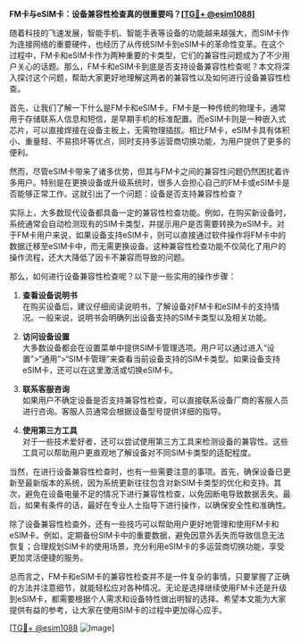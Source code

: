 **FM卡与eSIM卡：设备兼容性检查真的很重要吗？[[TG💪+ @esim1088](https://t.me/s/esim1088)]**

随着科技的飞速发展，智能手机、智能手表等设备的功能越来越强大，而SIM卡作为连接网络的重要硬件，也经历了从传统SIM卡到eSIM卡的革命性变革。在这个过程中，FM卡和eSIM卡作为两种重要的卡类型，它们的兼容性问题成为了不少用户关心的话题。那么，FM卡和eSIM卡到底是否支持设备兼容性检查呢？本文将深入探讨这个问题，帮助大家更好地理解这两者的兼容性以及如何进行设备兼容性检查。

首先，让我们了解一下什么是FM卡和eSIM卡。FM卡是一种传统的物理卡，通常用于存储联系人信息和短信，是早期手机的标准配置。而eSIM卡则是一种嵌入式芯片，可以直接焊接在设备主板上，无需物理插拔。相比FM卡，eSIM卡具有体积小、重量轻、不易损坏等优点，同时支持多运营商切换功能，为用户提供了更多的便利。

然而，尽管eSIM卡带来了诸多优势，但其与FM卡之间的兼容性问题仍然困扰着许多用户。特别是在更换设备或升级系统时，很多人会担心自己的FM卡或eSIM卡是否能够正常工作。这就引出了一个问题：设备是否支持兼容性检查？

实际上，大多数现代设备都具备一定的兼容性检查功能。例如，在购买新设备时，系统通常会自动检测现有的SIM卡类型，并提示用户是否需要转换为eSIM卡。对于FM卡用户来说，如果设备支持eSIM卡，则可以直接通过软件操作将FM卡中的数据迁移至eSIM卡中，而无需更换设备。这种兼容性检查功能不仅简化了用户的操作流程，还大大降低了因卡不兼容而导致的问题。

那么，如何进行设备兼容性检查呢？以下是一些实用的操作步骤：

1. **查看设备说明书**  
   在购买设备后，建议仔细阅读说明书，了解设备对FM卡和eSIM卡的支持情况。一般来说，说明书会明确列出设备支持的SIM卡类型以及相关功能。

2. **访问设备设置**  
   大多数设备都会在设置菜单中提供SIM卡管理选项。用户可以通过进入“设置”>“通用”>“SIM卡管理”来查看当前设备支持的SIM卡类型。如果设备支持eSIM卡，还可以在这里激活或切换eSIM卡。

3. **联系客服咨询**  
   如果用户不确定设备是否支持兼容性检查，可以直接联系设备厂商的客服人员进行咨询。客服人员通常会根据设备型号提供详细的指导。

4. **使用第三方工具**  
   对于一些技术爱好者，还可以尝试使用第三方工具来检测设备的兼容性。这些工具可以帮助用户更直观地了解设备对不同SIM卡类型的适配程度。

当然，在进行设备兼容性检查时，也有一些需要注意的事项。首先，确保设备已更新至最新版本的系统，因为系统更新往往包含对新SIM卡类型的优化和支持。其次，避免在设备电量不足的情况下进行兼容性检查，以免因断电导致数据丢失。最后，如果有条件的话，最好在专业人士指导下进行操作，以确保安全性和准确性。

除了设备兼容性检查外，还有一些技巧可以帮助用户更好地管理和使用FM卡和eSIM卡。例如，定期备份SIM卡中的重要数据，避免因意外丢失而导致信息无法恢复；合理规划SIM卡的使用场景，充分利用eSIM卡的多运营商切换功能，享受更加灵活便捷的服务。

总而言之，FM卡和eSIM卡的兼容性检查并不是一件复杂的事情，只要掌握了正确的方法并注意细节，就能轻松应对各种情况。无论是选择继续使用FM卡还是升级到eSIM卡，都需要根据个人需求和设备特性做出明智的选择。希望本文能为大家提供有益的参考，让大家在使用SIM卡的过程中更加得心应手。

[[TG💪+ @esim1088](https://t.me/s/esim1088) ![Image](https://i.postimg.cc/4NQfJmqS/Snipaste-2025-05-13-00-14-12.png)]